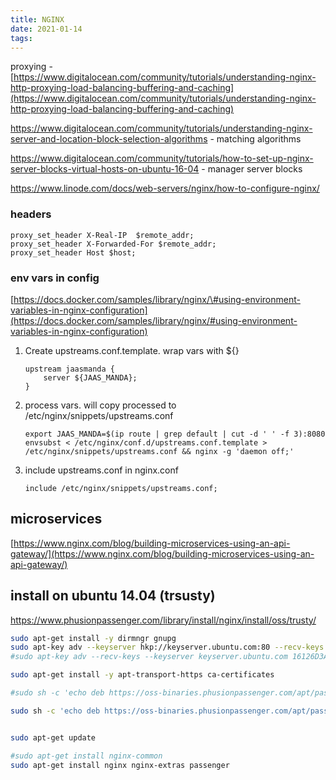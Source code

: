 ```yaml
---
title: NGINX
date: 2021-01-14
tags:
---
```


proxying - [https://www.digitalocean.com/community/tutorials/understanding-nginx-http-proxying-load-balancing-buffering-and-caching](https://www.digitalocean.com/community/tutorials/understanding-nginx-http-proxying-load-balancing-buffering-and-caching)

https://www.digitalocean.com/community/tutorials/understanding-nginx-server-and-location-block-selection-algorithms - matching algorithms 

https://www.digitalocean.com/community/tutorials/how-to-set-up-nginx-server-blocks-virtual-hosts-on-ubuntu-16-04 - manager server blocks

https://www.linode.com/docs/web-servers/nginx/how-to-configure-nginx/

### headers

```text
proxy_set_header X-Real-IP  $remote_addr;
proxy_set_header X-Forwarded-For $remote_addr;
proxy_set_header Host $host;
```

### env vars in config

[https://docs.docker.com/samples/library/nginx/\#using-environment-variables-in-nginx-configuration](https://docs.docker.com/samples/library/nginx/#using-environment-variables-in-nginx-configuration)

1. Create upstreams.conf.template. wrap vars with ${}

   ```text
   upstream jaasmanda {
       server ${JAAS_MANDA};
   }
   ```

2. process vars. will copy processed to /etc/nginx/snippets/upstreams.conf

   ```text
   export JAAS_MANDA=$(ip route | grep default | cut -d ' ' -f 3):8080
   envsubst < /etc/nginx/conf.d/upstreams.conf.template > /etc/nginx/snippets/upstreams.conf && nginx -g 'daemon off;'
   ```

3. include upstreams.conf in nginx.conf

   ```text
   include /etc/nginx/snippets/upstreams.conf;
   ```

## microservices

[https://www.nginx.com/blog/building-microservices-using-an-api-gateway/](https://www.nginx.com/blog/building-microservices-using-an-api-gateway/)

## install on ubuntu 14.04 (trsusty)

https://www.phusionpassenger.com/library/install/nginx/install/oss/trusty/

```bash
sudo apt-get install -y dirmngr gnupg
sudo apt-key adv --keyserver hkp://keyserver.ubuntu.com:80 --recv-keys 561F9B9CAC40B2F7
#sudo apt-key adv --recv-keys --keyserver keyserver.ubuntu.com 16126D3A3E5C1192

sudo apt-get install -y apt-transport-https ca-certificates

#sudo sh -c 'echo deb https://oss-binaries.phusionpassenger.com/apt/passenger trusty main > /etc/apt/sources.list.d/passenger.list'

sudo sh -c 'echo deb https://oss-binaries.phusionpassenger.com/apt/passenger/4 trusty main > /etc/apt/sources.list.d/passenger.list'


sudo apt-get update

#sudo apt-get install nginx-common
sudo apt-get install nginx nginx-extras passenger
```

